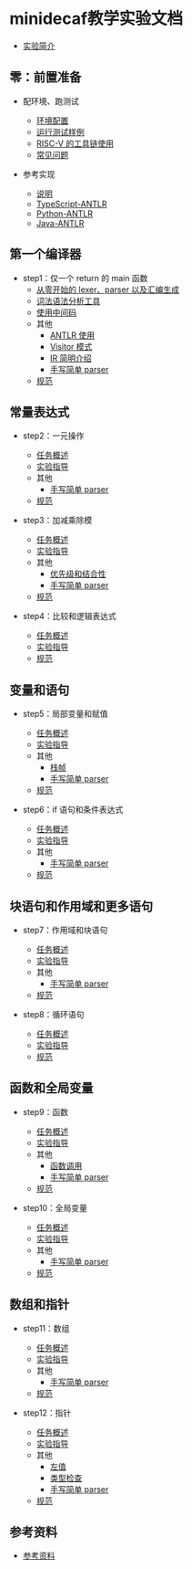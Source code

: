 # minidecaf教学实验文档
* [实验简介](README.md)

## 零：前置准备
* 配环境、跑测试
  * [环境配置](docs/step0/env.md)
  * [运行测试样例](docs/step0/testing.md)
  * [RISC-V 的工具链使用](docs/step0/riscv.md)
  * [常见问题](docs/step0/faq.md)

* 参考实现
  * [说明](docs/ref/intro.md)
  * [TypeScript-ANTLR](docs/ref/typescript-jyk.md)
  * [Python-ANTLR](docs/ref/python-dzy.md)
  * [Java-ANTLR](docs/ref/java-xxy.md)

## 第一个编译器
* step1：仅一个 return 的 main 函数
  * [从零开始的 lexer、parser 以及汇编生成](docs/step1/part1.md)
  * [词法语法分析工具](docs/step1/part2.md)
  * [使用中间码](docs/step1/part3.md)
  * 其他
    * [ANTLR 使用](docs/step1/antlr.md)
    * [Visitor 模式](docs/step1/visitor.md)
    * [IR 简明介绍](docs/step1/ir.md)
    * [手写简单 parser](docs/step1/manual-parser.md)
  * [规范](docs/step1/spec.md)

## 常量表达式
* step2：一元操作
  * [任务概述](docs/step2/intro.md)
  * [实验指导](docs/step2/guide.md)
  * 其他
    * [手写简单 parser](docs/step2/manual-parser.md)
  * [规范](docs/step2/spec.md)

* step3：加减乘除模
  * [任务概述](docs/step3/intro.md)
  * [实验指导](docs/step3/guide.md)
  * 其他
    * [优先级和结合性](docs/step3/precedence.md)
    * [手写简单 parser](docs/step3/manual-parser.md)
  * [规范](docs/step3/spec.md)

* step4：比较和逻辑表达式
  * [任务概述](docs/step4/intro.md)
  * [实验指导](docs/step4/guide.md)
  * [规范](docs/step4/spec.md)

## 变量和语句
* step5：局部变量和赋值
  * [任务概述](docs/step5/intro.md)
  * [实验指导](docs/step5/guide.md)
  * 其他
    * [栈帧](docs/step5/stackframe.md)
    * [手写简单 parser](docs/step5/manual-parser.md)
  * [规范](docs/step5/spec.md)

* step6：if 语句和条件表达式
  * [任务概述](docs/step6/intro.md)
  * [实验指导](docs/step6/guide.md)
  * 其他
    * [手写简单 parser](docs/step6/manual-parser.md)
  * [规范](docs/step6/spec.md)

## 块语句和作用域和更多语句
* step7：作用域和块语句
  * [任务概述](docs/step7/intro.md)
  * [实验指导](docs/step7/guide.md)
  * 其他
    * [手写简单 parser](docs/step7/manual-parser.md)
  * [规范](docs/step7/spec.md)

* step8：循环语句
  * [任务概述](docs/step8/intro.md)
  * [实验指导](docs/step8/guide.md)
  * [规范](docs/step8/spec.md)

## 函数和全局变量
* step9：函数
  * [任务概述](docs/step9/intro.md)
  * [实验指导](docs/step9/guide.md)
  * 其他
    * [函数调用](docs/step9/calling.md)
    * [手写简单 parser](docs/step9/manual-parser.md)
  * [规范](docs/step9/spec.md)

* step10：全局变量
  * [任务概述](docs/step10/intro.md)
  * [实验指导](docs/step10/guide.md)
  * 其他
    * [手写简单 parser](docs/step10/manual-parser.md)
  * [规范](docs/step10/spec.md)

## 数组和指针
* step11：数组
  * [任务概述](docs/step11/intro.md)
  * [实验指导](docs/step11/guide.md)
  * 其他
    * [手写简单 parser](docs/step11/manual-parser.md)
  * [规范](docs/step11/spec.md)

* step12：指针
  * [任务概述](docs/step12/intro.md)
  * [实验指导](docs/step12/guide.md)
  * 其他
    * [左值](docs/step12/lvalue.md)
    * [类型检查](docs/step12/typeck.md)
    * [手写简单 parser](docs/step12/manual-parser.md)
  * [规范](docs/step12/spec.md)

## 参考资料
* [参考资料](REFERENCE.md)
